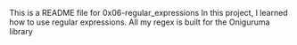 This is a README file for 0x06-regular_expressions
In this project, I learned how to use regular expressions. All my regex is built for the Oniguruma library
